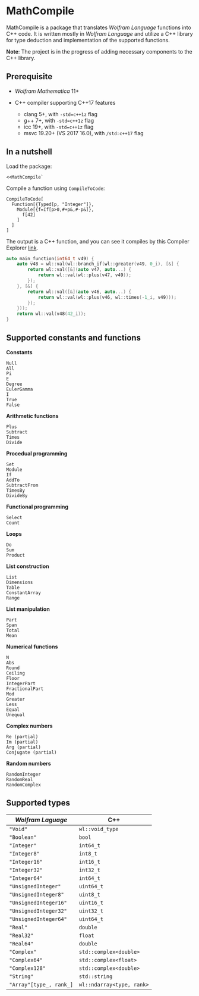 # MathCompile

MathCompile is a package that translates *Wolfram Language* functions into C++ code. It is written mostly in *Wolfram Language* and utilize a C++ library for type deduction and implementation of the supported functions. 

**Note**: The project is in the progress of adding necessary components to the C++ library. 

## Prerequisite

- *Wolfram Mathematica* 11+
- C++ compiler supporting C++17 features

  - clang 5+, with `-std=c++1z` flag
  - g++ 7+, with `-std=c++1z` flag
  - icc 19+, with `-std=c++1z` flag
  - msvc 19.20+ (VS 2017 16.0), with `/std:c++17` flag

## In a nutshell

Load the package:
```
<<MathCompile`
```
Compile a function using `CompileToCode`:
```
CompileToCode[
  Function[{Typed[p, "Integer"]},
    Module[{f=If[p>0,#+p&,#-p&]},
      f[42]
    ]
  ]
]
```
The output is a C++ function, and you can see it compiles by this Compiler Explorer [link](https://godbolt.org/z/HEMhmS).
```c++
auto main_function(int64_t v49) {
    auto v48 = wl::val(wl::branch_if(wl::greater(v49, 0_i), [&] {
        return wl::val([&](auto v47, auto...) {
            return wl::val(wl::plus(v47, v49));
        });
    }, [&] {
        return wl::val([&](auto v46, auto...) {
            return wl::val(wl::plus(v46, wl::times(-1_i, v49)));
        });
    }));
    return wl::val(v48(42_i));
}
```

## Supported constants and functions

**Constants**
```
Null
All
Pi
E
Degree
EulerGamma
I
True
False
```
**Arithmetic functions**
```
Plus
Subtract
Times
Divide
```
**Procedual programming**
```
Set
Module
If
AddTo
SubtractFrom
TimesBy
DivideBy
```
**Functional programming**
```
Select
Count
```
**Loops**
```
Do
Sum
Product
```
**List construction**
```
List
Dimensions
Table
ConstantArray
Range
```
**List manipulation**
```
Part
Span
Total
Mean
```
**Numerical functions**
```
N
Abs
Round
Ceiling
Floor
IntegerPart
FractionalPart
Mod
Greater
Less
Equal
Unequal
```
**Complex numbers**
```
Re (partial)
Im (partial)
Arg (partial)
Conjugate (partial)
```
**Random numbers**
```
RandomInteger
RandomReal
RandomComplex
```

## Supported types

| *Wolfram Laguage*       | C++                       |
| ----------------------- | ------------------------- |
| `"Void"`                | `wl::void_type`           |
| `"Boolean"`             | `bool`                    |
| `"Integer"`             | `int64_t`                 |
| `"Integer8"`            | `int8_t`                  |
| `"Integer16"`           | `int16_t`                 |
| `"Integer32"`           | `int32_t`                 |
| `"Integer64"`           | `int64_t`                 |
| `"UnsignedInteger"`     | `uint64_t`                |
| `"UnsignedInteger8"`    | `uint8_t`                 |
| `"UnsignedInteger16"`   | `uint16_t`                |
| `"UnsignedInteger32"`   | `uint32_t`                |
| `"UnsignedInteger64"`   | `uint64_t`                |
| `"Real"`                | `double`                  |
| `"Real32"`              | `float`                   |
| `"Real64"`              | `double`                  |
| `"Complex"`             | `std::complex<double>`    |
| `"Complex64"`           | `std::complex<float>`     |
| `"Complex128"`          | `std::complex<double>`    |
| `"String"`              | `std::string`             |
| `"Array"[type_, rank_]` | `wl::ndarray<type, rank>` |
